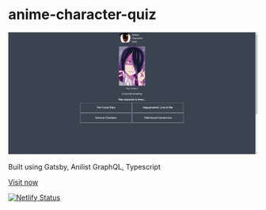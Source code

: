 # anime-character-quiz 

![screenshot](preview.png)

Built using Gatsby, Anilist GraphQL, Typescript

[Visit now](https://anime-character-quiz.netlify.app)

[![Netlify Status](https://api.netlify.com/api/v1/badges/adb940b7-d707-4d5e-82c3-0ac7dd36229d/deploy-status)](https://app.netlify.com/sites/anime-character-quiz/deploys)
